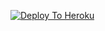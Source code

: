 [![Deploy To Heroku](https://www.herokucdn.com/deploy/button.svg)](https://heroku.com/deploy?template=https://github.com/LuckyRajputXD/ILuckyRobot)
